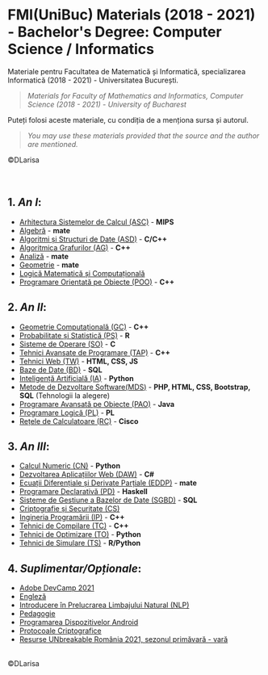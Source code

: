 # FMI(UniBuc) Materials (2018 - 2021) - Bachelor's Degree: Computer Science / Informatics 
Materiale pentru Facultatea de Matematică și Informatică, specializarea Informatică (2018 - 2021) - Universitatea București. <br/>
> *Materials for Faculty of Mathematics and Informatics, Computer Science (2018 - 2021) - University of Bucharest* <br/> 

Puteți folosi aceste materiale, cu condiția de a menționa sursa și autorul. <br/>
> *You may use these materials provided that the source and the author are mentioned.* <br/> 

©DLarisa
<br/><br/><br/>


## 1. *An I*:
  - [Arhitectura Sistemelor de Calcul (ASC)](https://github.com/DLarisa/FMI-Materials/tree/master/ASC) - **MIPS**
  - [Algebră](https://github.com/DLarisa/FMI-Materials/tree/master/Algebr%C4%83) - **mate**
  - [Algoritmi și Structuri de Date (ASD)](https://github.com/DLarisa/FMI-Materials/tree/master/Algoritmi%20%26%20Structuri%20Date) - **C/C++**
  - [Algoritmica Grafurilor (AG)](https://github.com/DLarisa/FMI-Materials/tree/master/Algoritmica%20Grafurilor) - **C++**
  - [Analiză](https://github.com/DLarisa/FMI-Materials/tree/master/Analiz%C4%83/Analiz%C4%83%20-%20Sem%20I) - **mate**
  - [Geometrie](https://github.com/DLarisa/FMI-Materials/tree/master/Geometrie) - **mate**
  - [Logică Matematică și Computațională](https://github.com/DLarisa/FMI-Materials/tree/master/Logic%C4%83%20Matematic%C4%83%20%26%20Computa%C8%9Bional%C4%83)
  - [Programare Orientată pe Obiecte (POO)](https://github.com/DLarisa/FMI-Materials/tree/master/Programare%20Orientat%C4%83%20pe%20Obiecte) - **C++**

## 2. *An II*:
  - [Geometrie Computațională (GC)](https://github.com/DLarisa/FMI-Materials/tree/master/Geometrie%20Computa%C8%9Bional%C4%83) - **C++**
  - [Probabilitate și Statistică (PS)](https://github.com/DLarisa/FMI-Materials/tree/master/Probabilitate%20%C8%99i%20Statistic%C4%83) - **R**
  - [Sisteme de Operare (SO)](https://github.com/DLarisa/FMI-Materials/tree/master/Sisteme%20de%20Operare) - **C**
  - [Tehnici Avansate de Programare (TAP)](https://github.com/DLarisa/FMI-Materials/tree/master/Tehnici%20Avansate%20de%20Programare) - **C++**
  - [Tehnici Web (TW)](https://github.com/DLarisa/FMI-Materials/tree/master/Tehnici%20Web) - **HTML, CSS, JS**
  - [Baze de Date (BD)](https://github.com/DLarisa/FMI-Materials/tree/master/Baze%20de%20Date) - **SQL**
  - [Inteligență Artificială (IA)](https://github.com/DLarisa/FMI-Materials/tree/master/Inteligen%C8%9B%C4%83%20Artificial%C4%83) - **Python**
  - [Metode de Dezvoltare Software(MDS)](https://github.com/DLarisa/FMI-Materials/tree/master/Metode%20de%20Dezvoltare%20Software) - **PHP, HTML, CSS, Bootstrap, SQL** (Tehnologii la alegere)
  - [Programare Avansată pe Obiecte (PAO)](https://github.com/DLarisa/FMI-Materials/tree/master/Programare%20Avansat%C4%83%20pe%20Obiecte) - **Java**
  - [Programare Logică (PL)](https://github.com/DLarisa/FMI-Materials/tree/master/Programare%20Logic%C4%83) - **PL**
  - [Rețele de Calculatoare (RC)](https://github.com/DLarisa/FMI-Materials/tree/master/Re%C8%9Bele%20de%20Calculatoare) - **Cisco**

## 3. *An III*:
  - [Calcul Numeric (CN)](https://github.com/DLarisa/FMI-Materials/tree/master/Calcul%20Numeric) - **Python**
  - [Dezvoltarea Aplicațiilor Web (DAW)](https://github.com/DLarisa/FMI-Materials/tree/master/Dezvoltarea%20Aplica%C8%9Biilor%20Web) - **C#**
  - [Ecuații Diferențiale și Derivate Parțiale (EDDP)](https://github.com/DLarisa/FMI-Materials/tree/master/Ecua%C8%9Bii%20Diferen%C8%9Biale%20%C8%99i%20Derivate%20Par%C8%9Biale) - **mate**
  - [Programare Declarativă (PD)](https://github.com/DLarisa/FMI-Materials/tree/master/Programare%20Declarativ%C4%83) - **Haskell**
  - [Sisteme de Gestiune a Bazelor de Date (SGBD)](https://github.com/DLarisa/FMI-Materials/tree/master/Sisteme%20de%20Gestiune%20a%20Bazelor%20de%20Date) - **SQL**
  - [Criptografie și Securitate (CS)](https://github.com/DLarisa/FMI-Materials/tree/master/Criptografie%20%C8%99i%20Securitate)
  - [Ingineria Programării (IP)](https://github.com/DLarisa/FMI-Materials/tree/master/Ingineria%20Program%C4%83rii) - **C++**
  - [Tehnici de Compilare (TC)](https://github.com/DLarisa/FMI-Materials/tree/master/Tehnici%20de%20Compilare) - **C++**
  - [Tehnici de Optimizare (TO)](https://github.com/DLarisa/FMI-Materials/tree/master/Tehnici%20de%20Optimizare) - **Python**
  - [Tehnici de Simulare (TS)](https://github.com/DLarisa/FMI-Materials/tree/master/Tehnici%20de%20Simulare) - **R/Python**

## 4. *Suplimentar/Opționale*:
  - [Adobe DevCamp 2021](https://github.com/DLarisa/FMI-Materials/tree/master/Adobe%20DevCamp%202021)
  - [Engleză](https://github.com/DLarisa/FMI-Materials/tree/master/Englez%C4%83)
  - [Introducere în Prelucrarea Limbajului Natural (NLP)](https://github.com/DLarisa/FMI-Materials/tree/master/Introducere%20%C3%AEn%20Prelucrarea%20Limbajului%20Natural)
  - [Pedagogie](https://github.com/DLarisa/FMI-Materials/tree/master/Pedagogie)
  - [Programarea Dispozitivelor Android](https://github.com/DLarisa/FMI-Materials/tree/master/Programarea%20Dispozitivelor%20Android)
  - [Protocoale Criptografice](https://github.com/DLarisa/FMI-Materials/tree/master/Protocoale%20Criptografice)
  - [Resurse UNbreakable România 2021, sezonul primăvară - vară](https://github.com/DLarisa/FMI-Materials/tree/master/Resurse%20UNbreakable%20Rom%C3%A2nia%202021%2C%20sezonul%20prim%C4%83var%C4%83%20-%20var%C4%83)


<br/>©DLarisa

